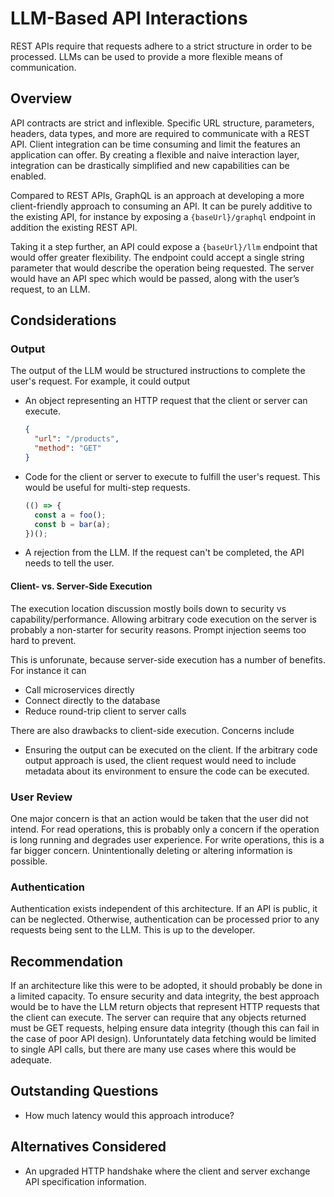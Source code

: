 # LLM-Based API Interactions
REST APIs require that requests adhere to a strict structure in order to be processed. LLMs can be used to provide a more flexible means of communication. 

## Overview
API contracts are strict and inflexible. Specific URL structure, parameters, headers, data types, and more are required to communicate with a REST API. Client integration can be time consuming and limit the features an application can offer. By creating a flexible and naive interaction layer, integration can be drastically simplified and new capabilities can be enabled.

Compared to REST APIs, GraphQL is an approach at developing a more client-friendly approach to consuming an API. It can be purely additive to the existing API, for instance by exposing a `{baseUrl}/graphql` endpoint in addition the existing REST API.

Taking it a step further, an API could expose a `{baseUrl}/llm` endpoint that would offer greater flexibility. The endpoint could accept a single string parameter that would describe the operation being requested. The server would have an API spec which would be passed, along with the user’s request, to an LLM.

## Condsiderations

### Output
The output of the LLM would be structured instructions to complete the user's request. For example, it could output
- An object representing an HTTP request that the client or server can execute.
  ```json
  {
    "url": "/products",
    "method": "GET"
  }
  ```
- Code for the client or server to execute to fulfill the user's request. This would be useful for multi-step requests.
  ```typescript
  (() => {
    const a = foo();
    const b = bar(a);
  })();
  ```
- A rejection from the LLM. If the request can't be completed, the API needs to tell the user.

#### Client- vs. Server-Side Execution
The execution location discussion mostly boils down to security vs capability/performance. Allowing arbitrary code execution on the server is probably a non-starter for security reasons. Prompt injection seems too hard to prevent.

This is unforunate, because server-side execution has a number of benefits. For instance it can
- Call microservices directly
- Connect directly to the database
- Reduce round-trip client to server calls

There are also drawbacks to client-side execution. Concerns include
- Ensuring the output can be executed on the client. If the arbitrary code output approach is used, the client request would need to include metadata about its environment to ensure the code can be executed.

### User Review
One major concern is that an action would be taken that the user did not intend. For read operations, this is probably only a concern if the operation is long running and degrades user experience. For write operations, this is a far bigger concern. Unintentionally deleting or altering information is possible.

### Authentication
Authentication exists independent of this architecture. If an API is public, it can be neglected. Otherwise, authentication can be processed prior to any requests being sent to the LLM. This is up to the developer.

## Recommendation
If an architecture like this were to be adopted, it should probably be done in a limited capacity. To ensure security and data integrity, the best approach would be to have the LLM return objects that represent HTTP requests that the client can execute. The server can require that any objects returned must be GET requests, helping ensure data integrity (though this can fail in the case of poor API design). Unforuntately data fetching would be limited to single API calls, but there are many use cases where this would be adequate.

## Outstanding Questions
- How much latency would this approach introduce?

## Alternatives Considered
- An upgraded HTTP handshake where the client and server exchange API specification information.
